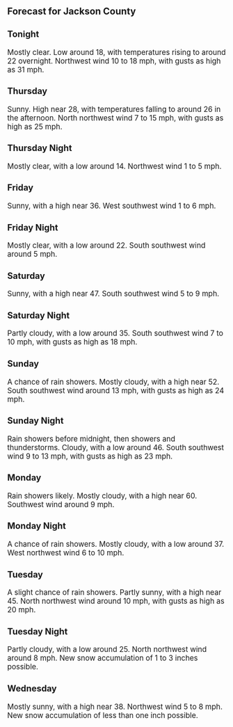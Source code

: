 <div>
   <h2>Forecast for Jackson County</h2>
   <p>
      <div style="font-size:120%">
         <h3>Tonight</h3>Mostly clear. Low around 18, with temperatures rising to around 22 overnight. Northwest wind 10 to 18 mph, with gusts as high
         as 31 mph.<br></div>
   </p>
   <p>
      <div style="font-size:120%">
         <h3>Thursday</h3>Sunny. High near 28, with temperatures falling to around 26 in the afternoon. North northwest wind 7 to 15 mph, with gusts
         as high as 25 mph.<br></div>
   </p>
   <p>
      <div style="font-size:120%">
         <h3>Thursday Night</h3>Mostly clear, with a low around 14. Northwest wind 1 to 5 mph.<br></div>
   </p>
   <p>
      <div style="font-size:120%">
         <h3>Friday</h3>Sunny, with a high near 36. West southwest wind 1 to 6 mph.<br></div>
   </p>
   <p>
      <div style="font-size:120%">
         <h3>Friday Night</h3>Mostly clear, with a low around 22. South southwest wind around 5 mph.<br></div>
   </p>
   <p>
      <div style="font-size:120%">
         <h3>Saturday</h3>Sunny, with a high near 47. South southwest wind 5 to 9 mph.<br></div>
   </p>
   <p>
      <div style="font-size:120%">
         <h3>Saturday Night</h3>Partly cloudy, with a low around 35. South southwest wind 7 to 10 mph, with gusts as high as 18 mph.<br></div>
   </p>
   <p>
      <div style="font-size:120%">
         <h3>Sunday</h3>A chance of rain showers. Mostly cloudy, with a high near 52. South southwest wind around 13 mph, with gusts as high as 24
         mph.<br></div>
   </p>
   <p>
      <div style="font-size:120%">
         <h3>Sunday Night</h3>Rain showers before midnight, then showers and thunderstorms. Cloudy, with a low around 46. South southwest wind 9 to 13 mph,
         with gusts as high as 23 mph.<br></div>
   </p>
   <p>
      <div style="font-size:120%">
         <h3>Monday</h3>Rain showers likely. Mostly cloudy, with a high near 60. Southwest wind around 9 mph.<br></div>
   </p>
   <p>
      <div style="font-size:120%">
         <h3>Monday Night</h3>A chance of rain showers. Mostly cloudy, with a low around 37. West northwest wind 6 to 10 mph.<br></div>
   </p>
   <p>
      <div style="font-size:120%">
         <h3>Tuesday</h3>A slight chance of rain showers. Partly sunny, with a high near 45. North northwest wind around 10 mph, with gusts as high
         as 20 mph.<br></div>
   </p>
   <p>
      <div style="font-size:120%">
         <h3>Tuesday Night</h3>Partly cloudy, with a low around 25. North northwest wind around 8 mph. New snow accumulation of 1 to 3 inches possible.<br></div>
   </p>
   <p>
      <div style="font-size:120%">
         <h3>Wednesday</h3>Mostly sunny, with a high near 38. Northwest wind 5 to 8 mph. New snow accumulation of less than one inch possible.<br></div>
   </p>
</div>